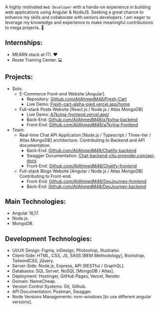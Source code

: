 A highly motivated `Web Developer` with a hands-on experience in building web applications using Angular & NodeJS. Seeking a great chance to enhance my skills and collaborate with seniors developers. I am eager to leverage my knowledge and experience to make meaningful contributions to mega projects. 👏

## Internships:

- MEARN stack at ITI. ❤
- Route Training Center. 💻

## Projects:

- Solo:
  - E-Commerce Front-end Website [Angular].
    - Repository: [Github.com/AliAhmedM48/Fresh-Cart](https://github.com/AliAhmedM48/Fresh-Cart)
    - Live Demo: [Fresh-cart-alpha-pied.vercel.app/home](https://fresh-cart-alpha-pied.vercel.app/home)
  - Full-stack Posts Website [React.js / Node.js / Atlas MongoDB]
    - Live Demo: [A7kylna-frontend.vercel.app/](https://a7kylna-frontend.vercel.app/)
    - Back-End: [Github.com/AliAhmedM48/a7kylna-backend](https://github.com/AliAhmedM48/a7kylna-backend)
    - Front-End: [Github.com/AliAhmedM48/a7kylna-frontend](https://github.com/AliAhmedM48/a7kylna-frontend)
- Team:
  - Real-time Chat API Application [Node.js / Typescript / Three-tier / Atlas MongoDB] architecture.
    Contributing to Backend and API documentation.
    - Back-End: [Github.com/AliAhmedM48/Chatify-backend](https://github.com/AliAhmedM48/Chatify-backend)
    - Swagger Documentation: [Chat-backend-citu.onrender.com/api-docs](https://chat-backend-citu.onrender.com/api-docs/)
    - Front-End: [Github.com/AliAhmedM48/Chatify-frontend](https://github.com/AliAhmedM48/Chatify-frontend)
  - Full-stack Blogs Website [Angular / Node.js / Atlas MongoDB]
    Contributing to Front-end.
    - Front-End: [Github.com/AliAhmedM48/DevJourney-frontend](https://github.com/AliAhmedM48/DevJourney-frontend)
    - Back-End: [Github.com/AliAhmedM48/DevJourney-backend](https://github.com/AliAhmedM48/DevJourney-backend)

## Main Technologies:

- Angular 16,17.
- Node.js.
- MongoDB.

## Development Technologies:

- UI/UX Design: Figma, inDesign, Photoshop, Illustrator.
- Client-Side: HTML, CSS, JS, SASS [BEM Methodology], Bootstrap, TailwindCSS, jQuery.
- Server-Side: Node.js, Express, API [RESTful / GraphQL].
- Databases: SQL Server, NoSQL [MongoDB / Atlas].
- Deployment: Hostinger, GitHub Pages, Vercel, Render.
- Domain: NameCheap.
- Version Control Systems: Git, Github.
- API Documentation: Postman, Swagger.
- Node Versions Managements: nvm-windows [to use different angular versions].
